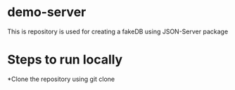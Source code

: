 # demo-server

This is repository is used for creating a fakeDB using JSON-Server package

# Steps to run locally
 *Clone the repository using
   git clone <repo-name>
 
